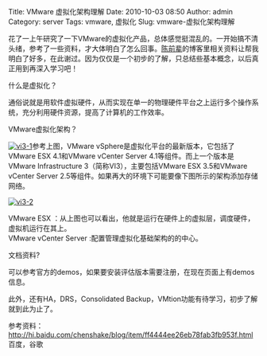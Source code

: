 Title: VMware 虚拟化架构理解
Date: 2010-10-03 08:50
Author: admin
Category: server
Tags: vmware, 虚拟化
Slug: vmware-虚拟化架构理解

花了一上午研究了一下VMware的虚拟化产品，总体感觉挺混乱的。一开始搞不清头绪，参考了一些资料，才大体明白了怎么回事。[陈前辈](http://hi.baidu.com/chenshake/blog/category/%D0%E9%C4%E2%BB%AF)的博客里相关资料让帮我明白了好多，在此谢过。因为仅仅是一个初步的了解，只总结些基本概念，以后真正用到再深入学习吧！

什么是虚拟化？

通俗说就是用软件虚拟硬件，从而实现在单一的物理硬件平台之上运行多个操作系统，充分利用硬件资源，提高了计算机的工作效率。

VMware虚拟化架构？

[![vi3-1](/wp-content/uploads/2010/10/vi3-1.jpg "vi3-1")](/wp-content/uploads/2010/10/vi3-1.jpg)参考上图，VMware
vSphere是虚拟化平台的最新版本，它包括了VMware ESX 4.1和VMware vCenter
Server 4.1等组件。而上一个版本是VMware Infrastructure
3（简称VI3），主要包括VMware ESX 3.5和VMware vCenter Server
2.5等组件。如果再大的环境下可能要像下图所示的架构添加存储网络。

[![vi3-2](/wp-content/uploads/2010/10/vi3-2.gif "vi3-2")](/wp-content/uploads/2010/10/vi3-2.gif)[  
](/wp-content/uploads/2010/10/vi3-1.jpg)

VMware ESX
：从上图也可以看出，他就是运行在硬件上的虚拟层，调度硬件，虚拟机运行在其上。  
VMware vCenter Server :配置管理虚拟化基础架构的的中心。

文档资料?

可以参考官方的demos，如果要安装评估版本需要注册，在现在页面上有demos信息。

此外，还有HA，DRS，Consolidated
Backup，VMtion功能有待学习，初步了解就到此为止了。

参考资料：<http://hi.baidu.com/chenshake/blog/item/ff4444ee26eb78fab3fb953f.html>  
百度，谷歌
